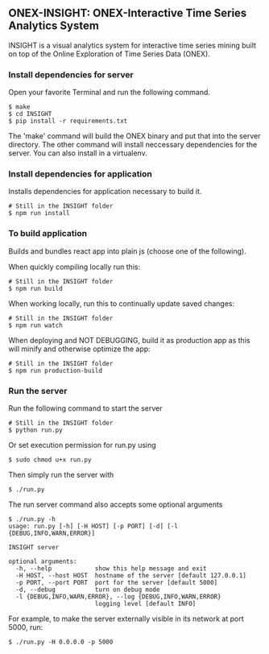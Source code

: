 ## ONEX-INSIGHT: ONEX-Interactive Time Series Analytics System

INSIGHT is a visual analytics system for interactive time series mining built on top of the Online Exploration of Time Series Data (ONEX).

### Install dependencies for server

Open your favorite Terminal and run the following command.

```
$ make
$ cd INSIGHT
$ pip install -r requirements.txt
```

The 'make' command will build the ONEX binary and put that into the server directory. The other command will install neccessary dependencies for the server. You can also install in a virtualenv.


### Install dependencies for application

Installs dependencies for application necessary to build it. 
```
# Still in the INSIGHT folder
$ npm run install
```

### To build application 

Builds and bundles react app into plain js (choose one of the following).

When quickly compiling locally run this:
```
# Still in the INSIGHT folder
$ npm run build
```
When working locally, run this to continually update saved changes:
```
# Still in the INSIGHT folder
$ npm run watch
```
When deploying and NOT DEBUGGING, build it as production app as this will minify and otherwise optimize the app:
```
# Still in the INSIGHT folder
$ npm run production-build
```

### Run the server

Run the following command to start the server

```
# Still in the INSIGHT folder
$ python run.py
```

Or set execution permission for run.py using 

```
$ sudo chmod u+x run.py
```

Then simply run the server with

```
$ ./run.py
```

The run server command also accepts some optional arguments

```
$ ./run.py -h
usage: run.py [-h] [-H HOST] [-p PORT] [-d] [-l {DEBUG,INFO,WARN,ERROR}]

INSIGHT server

optional arguments:
  -h, --help            show this help message and exit
  -H HOST, --host HOST  hostname of the server [default 127.0.0.1]
  -p PORT, --port PORT  port for the server [default 5000]
  -d, --debug           turn on debug mode
  -l {DEBUG,INFO,WARN,ERROR}, --log {DEBUG,INFO,WARN,ERROR}
                        logging level [default INFO]
```

For example, to make the server externally visible in its network at port 5000, run:

```
$ ./run.py -H 0.0.0.0 -p 5000
```

